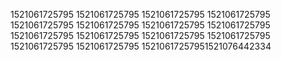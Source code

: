 1521061725795
1521061725795
1521061725795
1521061725795
1521061725795
1521061725795
1521061725795
1521061725795
1521061725795
1521061725795
1521061725795
1521061725795
1521061725795
1521061725795
15210617257951521076442334